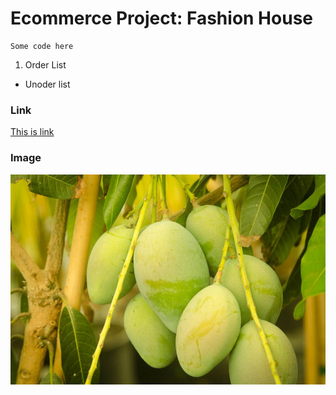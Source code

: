 # Ecommerce Project: Fashion House

```
Some code here
```

1. Order List
   

- Unoder list

### Link
[This is link](https://www.google.com)

### Image
![Mango](./images/1555773058.jpg "Image of mango")